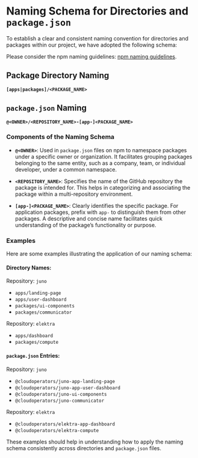 # Naming Schema for Directories and `package.json`

To establish a clear and consistent naming convention for directories and packages within our project, we have adopted the following schema:

Please consider the npm naming guidelines: [npm naming guidelines](https://docs.npmjs.com/cli/v10/configuring-npm/package-json).

## Package Directory Naming

**`[apps|packages]/<PACKAGE_NAME>`**

## `package.json` Naming

**`@<OWNER>/<REPOSITORY_NAME>-[app-]<PACKAGE_NAME>`**

### Components of the Naming Schema

- **`@<OWNER>`**: Used in `package.json` files on npm to namespace packages under a specific owner or organization. It facilitates grouping packages belonging to the same entity, such as a company, team, or individual developer, under a common namespace.
- **`<REPOSITORY_NAME>`**: Specifies the name of the GitHub repository the package is intended for. This helps in categorizing and associating the package within a multi-repository environment.

- **`[app-]<PACKAGE_NAME>`**: Clearly identifies the specific package. For application packages, prefix with `app-` to distinguish them from other packages. A descriptive and concise name facilitates quick understanding of the package’s functionality or purpose.

### Examples

Here are some examples illustrating the application of our naming schema:

#### Directory Names:

Repository: `juno`

- `apps/landing-page`
- `apps/user-dashboard`
- `packages/ui-components`
- `packages/communicator`

Repository: `elektra`

- `apps/dashboard`
- `packages/compute`

#### `package.json` Entries:

Repository: `juno`

- `@cloudoperators/juno-app-landing-page`
- `@cloudoperators/juno-app-user-dashboard`
- `@cloudoperators/juno-ui-components`
- `@cloudoperators/juno-communicator`

Repository: `elektra`

- `@cloudoperators/elektra-app-dashboard`
- `@cloudoperators/elektra-compute`

These examples should help in understanding how to apply the naming schema consistently across directories and `package.json` files.
